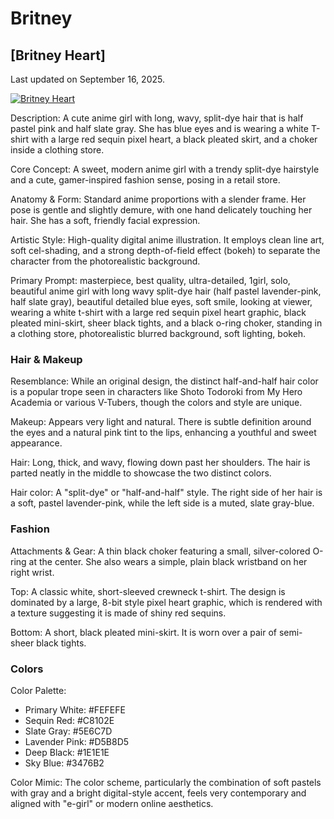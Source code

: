 # Britney

## [Britney Heart]

Last updated on September 16, 2025.

[![Britney Heart](https://images-wixmp-ed30a86b8c4ca887773594c2.wixmp.com/f/357c260f-21da-4a67-adf4-b4b042c22203/dkjn784-0763319c-3ab4-40de-a79b-ce4b6a0f7b58.png/v1/fit/w_512,h_512,q_70,strp/britney_heart_by_nonvalen_dkjn784-375w-2x.jpg?token=eyJ0eXAiOiJKV1QiLCJhbGciOiJIUzI1NiJ9.eyJzdWIiOiJ1cm46YXBwOjdlMGQxODg5ODIyNjQzNzNhNWYwZDQxNWVhMGQyNmUwIiwiaXNzIjoidXJuOmFwcDo3ZTBkMTg4OTgyMjY0MzczYTVmMGQ0MTVlYTBkMjZlMCIsIm9iaiI6W1t7ImhlaWdodCI6Ijw9NTEyIiwicGF0aCI6Ii9mLzM1N2MyNjBmLTIxZGEtNGE2Ny1hZGY0LWI0YjA0MmMyMjIwMy9ka2puNzg0LTA3NjMzMTljLTNhYjQtNDBkZS1hNzliLWNlNGI2YTBmN2I1OC5wbmciLCJ3aWR0aCI6Ijw9NTEyIn1dXSwiYXVkIjpbInVybjpzZXJ2aWNlOmltYWdlLm9wZXJhdGlvbnMiXX0.pUxjpqHLbrPL2GNoJl1cyNb5lddv1lY_3z0mSKD0DwA)](https://www.deviantart.com/nonvalen/art/1242318676)

Description: A cute anime girl with long, wavy, split-dye hair that is half pastel pink and half slate gray. She has blue eyes and is wearing a white T-shirt with a large red sequin pixel heart, a black pleated skirt, and a choker inside a clothing store.

Core Concept: A sweet, modern anime girl with a trendy split-dye hairstyle and a cute, gamer-inspired fashion sense, posing in a retail store.

Anatomy & Form: Standard anime proportions with a slender frame. Her pose is gentle and slightly demure, with one hand delicately touching her hair. She has a soft, friendly facial expression.

Artistic Style: High-quality digital anime illustration. It employs clean line art, soft cel-shading, and a strong depth-of-field effect (bokeh) to separate the character from the photorealistic background.

Primary Prompt: masterpiece, best quality, ultra-detailed, 1girl, solo, beautiful anime girl with long wavy split-dye hair (half pastel lavender-pink, half slate gray), beautiful detailed blue eyes, soft smile, looking at viewer, wearing a white t-shirt with a large red sequin pixel heart graphic, black pleated mini-skirt, sheer black tights, and a black o-ring choker, standing in a clothing store, photorealistic blurred background, soft lighting, bokeh.

### Hair & Makeup

Resemblance: While an original design, the distinct half-and-half hair color is a popular trope seen in characters like Shoto Todoroki from My Hero Academia or various V-Tubers, though the colors and style are unique.

Makeup: Appears very light and natural. There is subtle definition around the eyes and a natural pink tint to the lips, enhancing a youthful and sweet appearance.

Hair: Long, thick, and wavy, flowing down past her shoulders. The hair is parted neatly in the middle to showcase the two distinct colors.

Hair color: A "split-dye" or "half-and-half" style. The right side of her hair is a soft, pastel lavender-pink, while the left side is a muted, slate gray-blue.

### Fashion

Attachments & Gear: A thin black choker featuring a small, silver-colored O-ring at the center. She also wears a simple, plain black wristband on her right wrist.

Top: A classic white, short-sleeved crewneck t-shirt. The design is dominated by a large, 8-bit style pixel heart graphic, which is rendered with a texture suggesting it is made of shiny red sequins.

Bottom: A short, black pleated mini-skirt. It is worn over a pair of semi-sheer black tights.

### Colors

Color Palette:

- Primary White: #FEFEFE
- Sequin Red: #C8102E
- Slate Gray: #5E6C7D
- Lavender Pink: #D5B8D5
- Deep Black: #1E1E1E
- Sky Blue: #3476B2

Color Mimic: The color scheme, particularly the combination of soft pastels with gray and a bright digital-style accent, feels very contemporary and aligned with "e-girl" or modern online aesthetics.
